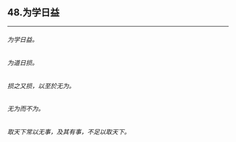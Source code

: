 ## 48.为学日益
---


###### 为学日益。

###### 为道日损。

###### 损之又损，以至於无为。

###### 无为而不为。

###### 取天下常以无事，及其有事，不足以取天下。

###### 

